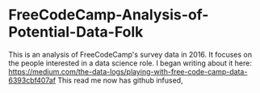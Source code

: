 # FreeCodeCamp-Analysis-of-Potential-Data-Folk

This is an analysis of FreeCodeCamp's survey data in 2016. It focuses on the people interested in a data science role.
I began writing about it here: https://medium.com/the-data-logs/playing-with-free-code-camp-data-6393cbf407af
This read me now has github infused,